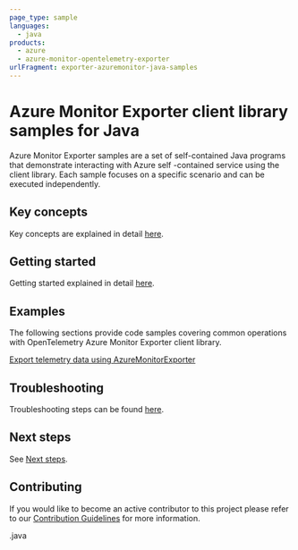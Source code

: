 ```yaml
---
page_type: sample
languages:
  - java
products:
  - azure
  - azure-monitor-opentelemetry-exporter
urlFragment: exporter-azuremonitor-java-samples
---
```


# Azure Monitor Exporter client library samples for Java

Azure Monitor Exporter samples are a set of self-contained Java programs that demonstrate interacting with Azure self
-contained service using the client library. Each sample focuses on a specific scenario and can be executed independently.

## Key concepts

Key concepts are explained in detail [here][SDK_README_KEY_CONCEPTS].

## Getting started

Getting started explained in detail [here][SDK_README_GETTING_STARTED].

## Examples

The following sections provide code samples covering common operations with OpenTelemetry Azure Monitor Exporter client
library.

[Export telemetry data using AzureMonitorExporter][monitor_exporter]

## Troubleshooting

Troubleshooting steps can be found [here][SDK_README_TROUBLESHOOTING].

## Next steps

See [Next steps][SDK_README_NEXT_STEPS].

## Contributing

If you would like to become an active contributor to this project please refer to our [Contribution
Guidelines][SDK_README_CONTRIBUTING] for more information.

<!-- LINKS -->
[SDK_README_CONTRIBUTING]: https://github.com/Azure/azure-sdk-for-java/blob/master/sdk/monitor
[SDK_README_GETTING_STARTED]: https://github.com/Azure/azure-sdk-for-java/blob/master/sdk/monitor
[SDK_README_TROUBLESHOOTING]: https://github.com/Azure/azure-sdk-for-java/blob/master/sdk/monitor
[SDK_README_KEY_CONCEPTS]: https://github.com/Azure/azure-sdk-for-java/blob/master/sdk/monitor
[SDK_README_DEPENDENCY]: https://github.com/Azure/azure-sdk-for-java/blob/master/sdk/monitor
[SDK_README_NEXT_STEPS]: https://github.com/Azure/azure-sdk-for-java/blob/master/sdk/monitor
[monitor_exporter]: https://github.com/Azure/azure-sdk-for-java/blob/master/sdk/monitor
.java

